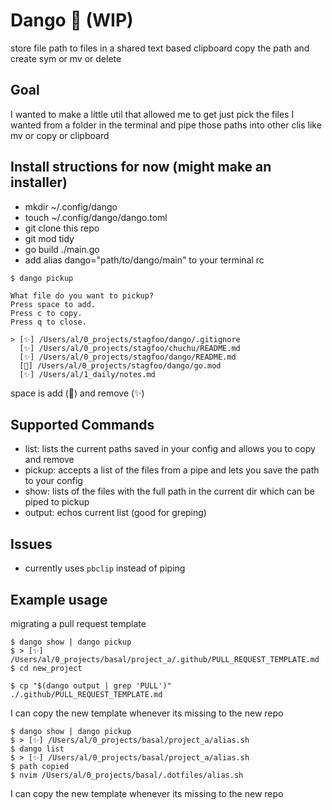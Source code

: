 # Dango 🍡 (WIP)

store file path to files in a shared text based clipboard
copy the path and create sym or mv or delete

## Goal

I wanted to make a little util that allowed me to get just pick the files I wanted from a folder in the terminal and pipe those paths into other clis like mv or copy or clipboard

## Install structions for now (might make an installer)


- mkdir ~/.config/dango
- touch ~/.config/dango/dango.toml
- git clone this repo
- git mod tidy
- go build ./main.go
- add alias dango="path/to/dango/main" to your terminal rc


```
$ dango pickup

What file do you want to pickup?
Press space to add.
Press c to copy.
Press q to close.

> [✨] /Users/al/0_projects/stagfoo/dango/.gitignore
  [✨] /Users/al/0_projects/stagfoo/chuchu/README.md
  [✨] /Users/al/0_projects/stagfoo/dango/README.md
  [🍡] /Users/al/0_projects/stagfoo/dango/go.mod
  [✨] /Users/al/1_daily/notes.md

```

space is add (🍡) and remove (✨)

## Supported Commands

- list: lists the current paths saved in your config and allows you to copy and remove
- pickup: accepts a list of the files from a pipe and lets you save the path to your config
- show: lists of the files with the full path in the current dir which can be piped to pickup
- output: echos current list (good for greping)


## Issues
- currently uses `pbclip` instead of piping


## Example usage

migrating a pull request template

```
$ dango show | dango pickup
$ > [✨] /Users/al/0_projects/basal/project_a/.github/PULL_REQUEST_TEMPLATE.md
$ cd new_project

$ cp "$(dango output | grep 'PULL')" ./.github/PULL_REQUEST_TEMPLATE.md
```
I can copy the new template whenever its missing to the new repo

```
$ dango show | dango pickup
$ > [✨] /Users/al/0_projects/basal/project_a/alias.sh
$ dango list
$ > [✨] /Users/al/0_projects/basal/project_a/alias.sh
$ path copied
$ nvim /Users/al/0_projects/basal/.dotfiles/alias.sh
```
I can copy the new template whenever its missing to the new repo
